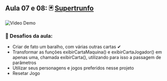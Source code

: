 ## Aula 07 e 08: 🃏 [Supertrunfo](https://codepen.io/camilavitoriacosta/pen/rNwrMYY)

![Video Demo](https://github.com/camilavitoriacosta/ImersaoDev/blob/main/Aula%2007%20e%2008%20-%20SuperTrunfo/supertrunfo.gif)

### 📒 Desafios da aula:

- Criar de fato um baralho, com várias outras cartas ✔
- Transformar as funções exibirCartaMaquina() e exibirCartaJogador() em apenas uma, chamada exibirCarta(), utilizando para isso a passagem de parâmetros
- Utilizar seus personagens e jogos preferidos nesse projeto
- Resetar Jogo
